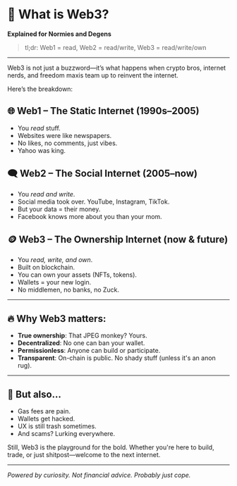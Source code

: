 # 🧠 What is Web3?  
**Explained for Normies and Degens**

> tl;dr: Web1 = read, Web2 = read/write, Web3 = read/write/own

---

Web3 is not just a buzzword—it’s what happens when crypto bros, internet nerds, and freedom maxis team up to reinvent the internet.

Here’s the breakdown:

## 🌐 Web1 – The Static Internet (1990s–2005)
- You *read* stuff.
- Websites were like newspapers.
- No likes, no comments, just vibes.
- Yahoo was king.

## 🗨️ Web2 – The Social Internet (2005–now)
- You *read and write*.
- Social media took over. YouTube, Instagram, TikTok.
- But your data = their money.
- Facebook knows more about you than your mom.

## 🪙 Web3 – The Ownership Internet (now & future)
- You *read, write, and own*.
- Built on blockchain.
- You can own your assets (NFTs, tokens).
- Wallets = your new login.
- No middlemen, no banks, no Zuck.

---

## 🔥 Why Web3 matters:
- **True ownership**: That JPEG monkey? Yours.
- **Decentralized**: No one can ban your wallet.
- **Permissionless**: Anyone can build or participate.
- **Transparent**: On-chain is public. No shady stuff (unless it's an anon rug).

---

## 🤯 But also...
- Gas fees are pain.
- Wallets get hacked.
- UX is still trash sometimes.
- And scams? Lurking everywhere.

Still, Web3 is the playground for the bold. Whether you're here to build, trade, or just shitpost—welcome to the next internet.

---

*Powered by curiosity. Not financial advice. Probably just cope.*
